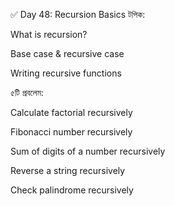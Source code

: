 ✅ Day 48: Recursion Basics
টপিক:

What is recursion?

Base case & recursive case

Writing recursive functions

৫টি প্রবলেম:

Calculate factorial recursively

Fibonacci number recursively

Sum of digits of a number recursively

Reverse a string recursively

Check palindrome recursively
